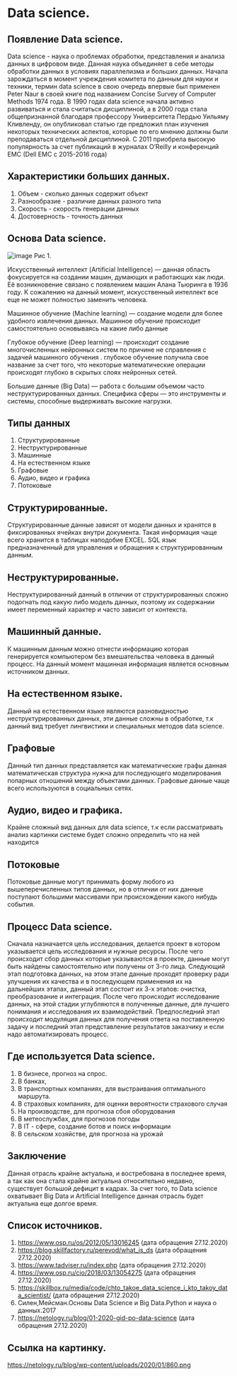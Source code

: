 

 # Data science.

## Появление Data science. 

Data science - наука о проблемах обработки, представления и анализа данных в цифровом виде. Данная наука объединяет в себе методы обработки данных в условиях параллелизма и больших данных.
Начала зарождаться  в момент учреждения комитета  по данным для науки и техники, термин data science в свою очередь впервые был применен Peter Naur в своей книге под названием Concise Survey of Computer Methods 1974 года.
В 1990 годах data science начала активно развиваться и стала считаться дисциплиной, а в 2000 года стала общепризнанной благодаря профессору Университета Пердью Уильяму Кливленду, он опубликовал статью где предложил план изучения некоторых технических аспектов, которые по его мнению должны были преподаваться отдельной дисциплиной.
С 2011 приобрела высокую популярность за счет публикаций в журналах O’Reilly и конференций EMC (Dell EMC с 2015-2016 года)

## Характеристики больших данных.
1. Объем - сколько данных содержит объект
2. Разнообразие - различие данных разного типа 
3. Скорость - скорость генерации данных 
4. Достоверность - точность данных 

## Основа Data science.

![image](https://netology.ru/blog/wp-content/uploads/2020/01/860.png)
Рис 1.

Ис­кус­ствен­ный ин­тел­лект (Ar­ti­fi­cial In­tel­li­gence) — данная область фокусируется на создании машин, думающих и работающих как люди. Её воз­ник­но­ве­ние связа­но с по­яв­ле­ни­ем ма­шин Ала­на Тью­рин­га в 1936 году. К сожалению на данный момент, искусственный интеллект все еще не может полностью заменить человека.
 
Ма­шин­ное обу­че­ние (Ma­chine learn­ing) — создание модели для более удобного извлечения данных. Машинное обучение происходит самостоятельно основываясь на какие либо данные 
 
Глу­бо­кое обу­че­ние (Deep learn­ing) — происходит создание многочисленных нейронных систем по причине не справления с задачей машинного обучения . глубокое обучение получила свое название за счет того, что некоторые математические операции происходят глубоко в скрытых слоях нейронных сетей.
 
Боль­шие дан­ные (Big Data) — ра­бо­та с боль­шим объемом ча­сто неструктурированных дан­ных. Спе­ци­фи­ка сфе­ры — это инстру­мен­ты и си­сте­мы, спо­соб­ные выдерживать вы­со­кие нагруз­ки.

## Типы данных

1. Структурированные 
2. Неструктурированные
3. Машинные
4. На естественном языке
5. Графовые
6. Аудио, видео и графика
7. Потоковые

## Структурированные.

Структурированные данные зависят от модели данных и хранятся в фиксированных ячейках внутри документа. Такая информация чаще всего хранится в таблицах наподобие EXCEL. SQL язык предназначенный для управления и обращения к структурированным данным.

## Неструктурированные.

Неструктурированный данный в отличии от структурированных сложно подогнать под какую либо модель данных, поэтому их содержании имеет переменный характер и часто зависит от контекста.

## Машинный данные.

К машинным данным можно отнести информацию которая генерируется компьютером без вмешательства человека в данный процесс. На данный момент машинная информация является основным источником данных.


## На естественном языке.

Данный на естественном языке являются разновидностью неструктурированных данных, эти данные сложны в обработке, т.к данный вид требует лингвистики и специальных методов data science.


## Графовые

Данный тип данных представляется как математические графы данная математическая структура нужна для последующего моделирования попарных отношений между объектами данных. Графовые данные чаще всего используются в социальных сетях.

## Аудио, видео и графика.

Крайне сложный вид данных для data science, т.к если рассматривать анализ картинки системе будет сложно определить что на ней находится

## Потоковые

Потоковые данные могут принимать форму любого из вышеперечисленных типов данных, но в отличии от них данные поступают большими массивами при происхождении какого нибудь события.



## Процесс Data science.

Сначала назначается цель исследования, делается проект в котором указывается цель исследования и нужные ресурсы. После чего происходит сбор данных которые указываются в проекте, данные могут быть найдены самостоятельно или получены от 3-го лица. Следующий этап подготовка данных, на этом этапе данные проходят проверку ради улучшения их качества и в последующем применения их на дальнейших этапах, данный этап состоит их 3-х этапов: очистка, преобразование и интеграция. После чего происходит исследование данных, на этой стадии углубляются в полученные данные, для лучшего понимания и исследования их взаимодействий. Предпоследний этап происходит модуляция данных для получения ответа на поставленную задачу и последний этап представление результатов заказчику и если надо автоматизировать процесс.


## Где используется Data science.

1. В бизнесе, прогноз на спрос.
2. В банках,
3. В транспортных компаниях, для выстраивания оптимального маршрута.
4. В страховых компаниях, для оценки вероятности страхового случая
5. На производстве, для прогноза сбоя оборудования 
6. В метеослужбах, для прогнозов погоды
7. В IT - сфере, создание ботов и поиск информации
8. В сельском хозяйстве, для прогноза на урожай

## Заключение 

Данная отрасль крайне актуальна, и востребована в последнее время, а так как она стала крайне актуальна относительно недавно, существует большой дефицит в кадрах. За счет того, то Data science охватывает Big Data и Ar­ti­fi­cial In­tel­li­gence данная отрасль будет актуальна еще долгое время.

## Список источников.

1. https://www.osp.ru/os/2012/05/13016245 (дата обращения 27.12.2020)
2. https://blog.skillfactory.ru/perevod/what_is_ds (дата обращения 27.12.2020)
3. https://www.tadviser.ru/index.php (дата обращения 27.12.2020)
4. https://www.osp.ru/cio/2018/03/13054275 (дата обращения 27.12.2020)
5. https://skillbox.ru/media/code/chto_takoe_data_science_i_kto_takoy_data_scientist/ (дата обращения 27.12.2020)
6. Силен,Мейсман.Основы Data Science и Big Data.Python и наука о данных.2017 
7. https://netology.ru/blog/01-2020-gid-po-data-science (дата обращения 27.12.2020)
## Ссылка на картинку.
https://netology.ru/blog/wp-content/uploads/2020/01/860.png


